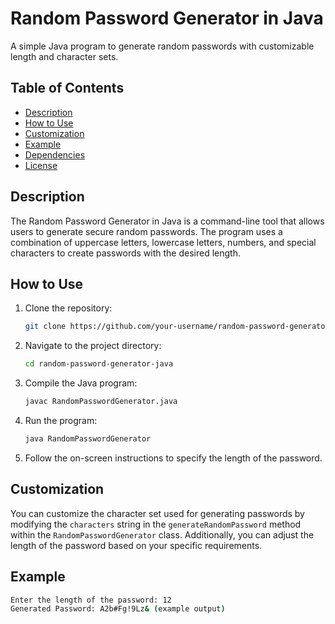 # Random Password Generator in Java

A simple Java program to generate random passwords with customizable length and character sets.

## Table of Contents

- [Description](#description)
- [How to Use](#how-to-use)
- [Customization](#customization)
- [Example](#example)
- [Dependencies](#dependencies)
- [License](#license)

## Description

The Random Password Generator in Java is a command-line tool that allows users to generate secure random passwords. The program uses a combination of uppercase letters, lowercase letters, numbers, and special characters to create passwords with the desired length.

## How to Use

1. Clone the repository:

    ```bash
    git clone https://github.com/your-username/random-password-generator-java.git
    ```

2. Navigate to the project directory:

    ```bash
    cd random-password-generator-java
    ```

3. Compile the Java program:

    ```bash
    javac RandomPasswordGenerator.java
    ```

4. Run the program:

    ```bash
    java RandomPasswordGenerator
    ```

5. Follow the on-screen instructions to specify the length of the password.

## Customization

You can customize the character set used for generating passwords by modifying the `characters` string in the `generateRandomPassword` method within the `RandomPasswordGenerator` class. Additionally, you can adjust the length of the password based on your specific requirements.

## Example

```bash
Enter the length of the password: 12
Generated Password: A2b#Fg!9Lz& (example output)
